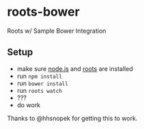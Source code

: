 # roots-bower
Roots w/ Sample Bower Integration

## Setup
- make sure [node.js](http://nodejs.org) and [roots](http://roots.cx) are installed
- run `npm install`
- run `bower install`
- run `roots watch`
- ???
- do work

Thanks to @hhsnopek for getting this to work.
